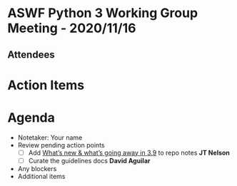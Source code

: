 # ASWF Python 3 Working Group Meeting - 2020/11/16
## Attendees

# Action Items

# Agenda
* Notetaker: Your name
* Review pending action points
	- [ ] Add [What’s new & what’s going away in 3.9](https://docs.python.org/3.9/whatsnew/3.9.html#removed) to repo notes **JT Nelson**
	- [ ] Curate the guidelines docs **David Aguilar**
* Any blockers
* Additional items

